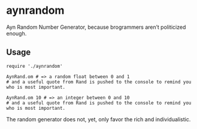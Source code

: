 # aynrandom
Ayn Random Number Generator, because brogrammers aren’t politicized enough.

## Usage

```
require './aynrandom'

AynRand.om # => a random float between 0 and 1
# and a useful quote from Rand is pushed to the console to remind you who is most important.

AynRand.om 10 # => an integer between 0 and 10 
# and a useful quote from Rand is pushed to the console to remind you who is most important.
```

The random generator does not, yet, only favor the rich and individualistic.
